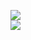 [![](https://img.shields.io/badge/Made%20With-Github%20Spray-lightgrey.svg?style=for-the-badge&logo=github)](https://github.com/Annihil/github-spray#5589)  
[![](https://i.imgur.com/2DrTn0Z.gif)](https://github.com/Annihil/github-spray)
